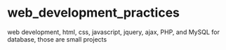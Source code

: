 # web_development_practices
web development, html, css, javascript, jquery, ajax, PHP, and MySQL for database, those are small projects
